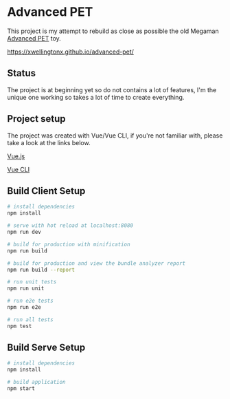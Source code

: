# Advanced PET

This project is my attempt to rebuild as close as possible the old Megaman [Advanced PET](https://megaman.fandom.com/wiki/Advanced_PET) toy.

https://xwellingtonx.github.io/advanced-pet/

## Status
The project is at beginning yet so do not contains a lot of features, I'm the unique one working so takes a lot of time to create everything.


## Project setup

The project was created with Vue/Vue CLI, if you're not familiar with, please take a look at the links below.

[Vue.js](https://vuejs.org/)

[Vue CLI](https://cli.vuejs.org/)


## Build Client Setup

``` bash
# install dependencies
npm install

# serve with hot reload at localhost:8080
npm run dev

# build for production with minification
npm run build

# build for production and view the bundle analyzer report
npm run build --report

# run unit tests
npm run unit

# run e2e tests
npm run e2e

# run all tests
npm test
```

## Build Serve Setup

``` bash
# install dependencies
npm install

# build application
npm start
```